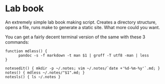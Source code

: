 # Lab book

An extremely simple lab book making script. Creates a directory structure, opens a file, runs make to generate a static site. What more could you want.

You can get a fairly decent terminal version of the same with these 3 commands:

```
function mdless() {
      pandoc -s -f markdown -t man $1 | groff -T utf8 -man | less
}

notesedit() { mkdir -p ~/.notes; vim ~/.notes/`date +'%d-%m-%y'`.md; }
notes() { mdless ~/.notes/"$1".md; }
notesls() { ls ~/.notes }
```

